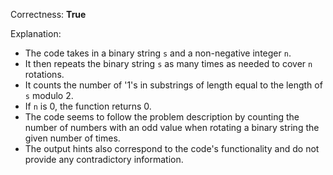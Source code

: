 Correctness: **True**

Explanation: 
- The code takes in a binary string `s` and a non-negative integer `n`.
- It then repeats the binary string `s` as many times as needed to cover `n` rotations.
- It counts the number of '1's in substrings of length equal to the length of `s` modulo 2.
- If `n` is 0, the function returns 0.
- The code seems to follow the problem description by counting the number of numbers with an odd value when rotating a binary string the given number of times. 
- The output hints also correspond to the code's functionality and do not provide any contradictory information.